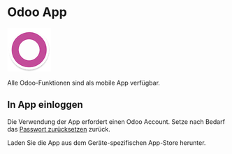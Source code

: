 # Odoo App

![](assets/icons_odoo_app.png)

Alle Odoo-Funktionen sind als mobile App verfügbar.

## In App einloggen

Die Verwendung der App erfordert einen Odoo Account. Setze nach Bedarf das [Passwort zurücksetzen](Einstellungen.md#Passwort%20zur%C3%BCcksetzen) zurück.

Laden Sie die App aus dem Geräte-spezifischen App-Store herunter.